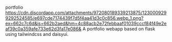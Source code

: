 portfolio
https://cdn.discordapp.com/attachments/972080189339213875/1230009299292524585/e697cde7174439f7d5f4aa41d3c0c856.webp_1.png?ex=662c7c6d&is=662b2aed&hm=4c88acb2e72febbaaf01039cccf84f49e2eaf39c0a359afe733e62d3fa17e086&
A portfolio webapp based on flask using tailwindcss and daisyui.